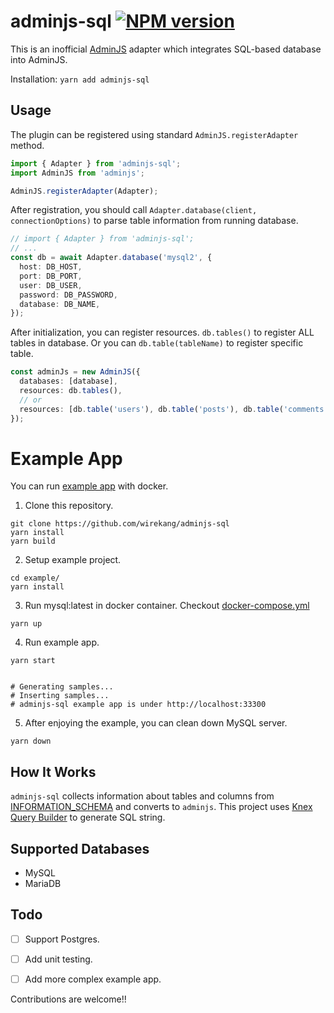# adminjs-sql [![NPM version](https://img.shields.io/npm/v/adminjs-sql?style=flat-square)](https://npmjs.org/package/adminjs-sql)

This is an inofficial [AdminJS](https://github.com/SoftwareBrothers/adminjs) adapter which integrates SQL-based database into AdminJS.

Installation: `yarn add adminjs-sql`

## Usage

The plugin can be registered using standard `AdminJS.registerAdapter` method.

```typescript
import { Adapter } from 'adminjs-sql';
import AdminJS from 'adminjs';

AdminJS.registerAdapter(Adapter);
```

After registration, you should call `Adapter.database(client, connectionOptions)` to parse table information from running database.

```typescript
// import { Adapter } from 'adminjs-sql';
// ...
const db = await Adapter.database('mysql2', {
  host: DB_HOST,
  port: DB_PORT,
  user: DB_USER,
  password: DB_PASSWORD,
  database: DB_NAME,
});
```

After initialization, you can register resources. `db.tables()` to register ALL tables in database. Or you can `db.table(tableName)` to register specific table.

```typescript
const adminJs = new AdminJS({
  databases: [database],
  resources: db.tables(),
  // or
  resources: [db.table('users'), db.table('posts'), db.table('comments')],
});
```

# Example App

You can run [example app](https://github.com/wirekang/adminjs-sql/tree/main/example) with docker.

1. Clone this repository.

```
git clone https://github.com/wirekang/adminjs-sql
yarn install
yarn build
```

2. Setup example project.

```
cd example/
yarn install
```

3. Run mysql:latest in docker container. Checkout [docker-compose.yml](https://github.com/wirekang/adminjs-sql/blob/main/example/docker-compose.yml)

```
yarn up

```

4. Run example app.

```
yarn start


# Generating samples...
# Inserting samples...
# adminjs-sql example app is under http://localhost:33300
```

5. After enjoying the example, you can clean down MySQL server.

```
yarn down
```

## How It Works

`adminjs-sql` collects information about tables and columns from [INFORMATION_SCHEMA](https://dev.mysql.com/doc/refman/8.0/en/information-schema-introduction.html) and converts to `adminjs`. This project uses [Knex Query Builder](https://knexjs.org) to generate SQL string.

## Supported Databases

- MySQL
- MariaDB

## Todo

- [ ] Support Postgres.

- [ ] Add unit testing.

- [ ] Add more complex example app.

Contributions are welcome!!
